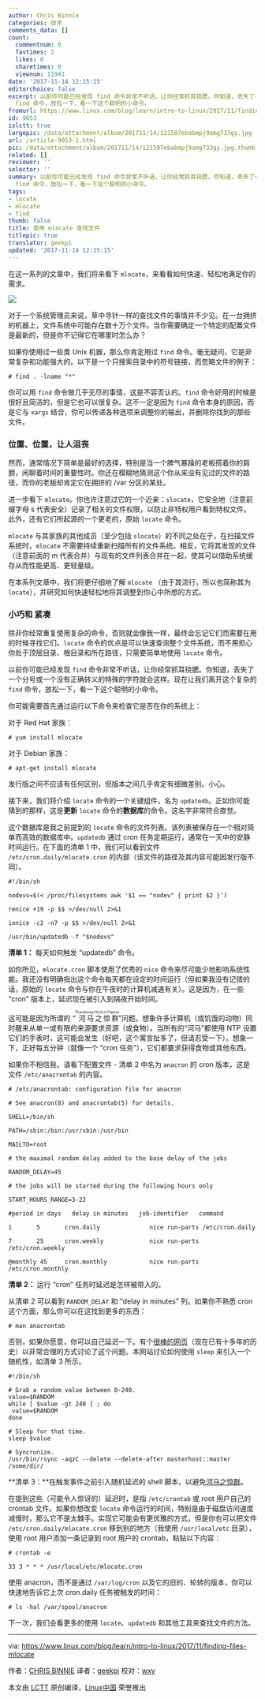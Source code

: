 ```yaml
---
author: Chris Binnie
categories: 技术
comments_data: []
count:
  commentnum: 0
  favtimes: 2
  likes: 0
  sharetimes: 0
  viewnum: 11941
date: '2017-11-14 12:15:15'
editorchoice: false
excerpt: 以前你可能已经发现 find 命令非常不听话，让你经常抓耳挠腮。你知道，丢失了一个分号或一个没有正确转义的特殊的字符就会这样。现在让我们离开这个复杂的
  find 命令，放松一下，看一下这个聪明的小命令。
fromurl: https://www.linux.com/blog/learn/intro-to-linux/2017/11/finding-files-mlocate
id: 9053
islctt: true
largepic: /data/attachment/album/201711/14/121507ebabmpj9amg733gy.jpg
url: /article-9053-1.html
pic: /data/attachment/album/201711/14/121507ebabmpj9amg733gy.jpg.thumb.jpg
related: []
reviewer: ''
selector: ''
summary: 以前你可能已经发现 find 命令非常不听话，让你经常抓耳挠腮。你知道，丢失了一个分号或一个没有正确转义的特殊的字符就会这样。现在让我们离开这个复杂的
  find 命令，放松一下，看一下这个聪明的小命令。
tags:
- locate
- mlocate
- find
thumb: false
title: 使用 mlocate 查找文件
titlepic: true
translator: geekpi
updated: '2017-11-14 12:15:15'
---
```


在这一系列的文章中，我们将来看下 `mlocate`，来看看如何快速、轻松地满足你的需求。


![](/data/attachment/album/201711/14/121507ebabmpj9amg733gy.jpg)


对于一个系统管理员来说，草中寻针一样的查找文件的事情并不少见。在一台拥挤的机器上，文件系统中可能存在数十万个文件。当你需要确定一个特定的配置文件是最新的，但是你不记得它在哪里时怎么办？


如果你使用过一些类 Unix 机器，那么你肯定用过 `find` 命令。毫无疑问，它是非常复杂和功能强大的。以下是一个只搜索目录中的符号链接，而忽略文件的例子：



```
# find . -lname "*"

```

你可以用 `find` 命令做几乎无尽的事情，这是不容否认的。`find` 命令好用的时候是很好且简洁的，但是它也可以很复杂。这不一定是因为 `find` 命令本身的原因，而是它与 `xargs` 结合，你可以传递各种选项来调整你的输出，并删除你找到的那些文件。


### 位置、位置，让人沮丧


然而，通常情况下简单是最好的选择，特别是当一个脾气暴躁的老板搭着你的肩膀，闲聊着时间的重要性时。你还在模糊地猜测这个你从来没有见过的文件的路径，而你的老板却肯定它在拥挤的 /var 分区的某处。


进一步看下 `mlocate`。你也许注意过它的一个近亲：`slocate`，它安全地（注意前缀字母 s 代表安全）记录了相关的文件权限，以防止非特权用户看到特权文件。此外，还有它们所起源的一个更老的，原始 `locate` 命令。


`mlocate` 与其家族的其他成员（至少包括 `slocate`）的不同之处在于，在扫描文件系统时，`mlocate` 不需要持续重新扫描所有的文件系统。相反，它将其发现的文件（注意前面的 m 代表合并）与现有的文件列表合并在一起，使其可以借助系统缓存从而性能更高、更轻量级。


在本系列文章中，我们将更仔细地了解 `mlocate` （由于其流行，所以也简称其为 `locate`），并研究如何快速轻松地将其调整到你心中所想的方式。


### 小巧和 紧凑


除非你经常重复使用复杂的命令，否则就会像我一样，最终会忘记它们而需要在用的时候寻找它们。`locate` 命令的优点是可以快速查询整个文件系统，而不用担心你处于顶层目录、根目录和所在路径，只需要简单地使用 `locate` 命令。


以前你可能已经发现 `find` 命令非常不听话，让你经常抓耳挠腮。你知道，丢失了一个分号或一个没有正确转义的特殊的字符就会这样。现在让我们离开这个复杂的 `find` 命令，放松一下，看一下这个聪明的小命令。


你可能需要首先通过运行以下命令来检查它是否在你的系统上：


对于 Red Hat 家族：



```
# yum install mlocate

```

对于 Debian 家族：



```
# apt-get install mlocate

```

发行版之间不应该有任何区别，但版本之间几乎肯定有细微差别。小心。


接下来，我们将介绍 `locate` 命令的一个关键组件，名为 `updatedb`。正如你可能猜到的那样，这是**更新** `locate` 命令的**数据库**的命令。这名字非常符合直觉。


这个数据库是我之前提到的 `locate` 命令的文件列表。该列表被保存在一个相对简单而高效的数据库中。`updatedb` 通过 cron 任务定期运行，通常在一天中的安静时间运行。在下面的清单 1 中，我们可以看到文件 `/etc/cron.daily/mlocate.cron` 的内部（该文件的路径及其内容可能因发行版不同）。



```
#!/bin/sh

nodevs=$(< /proc/filesystems awk '$1 == "nodev" { print $2 }')

renice +19 -p $$ >/dev/null 2>&1

ionice -c2 -n7 -p $$ >/dev/null 2>&1

/usr/bin/updatedb -f "$nodevs"

```

**清单 1：** 每天如何触发 “updatedb” 命令。


如你所见，`mlocate.cron` 脚本使用了优秀的 `nice` 命令来尽可能少地影响系统性能。我还没有明确指出这个命令每天都在设定的时间运行（但如果我没有记错的话，原始的 `locate` 命令与你在午夜时的计算机减速有关）。这是因为，在一些 “cron” 版本上，延迟现在被引入到隔夜开始时间。


这可能是因为所谓的 “<ruby> 河马之惊群 <rt>  Thundering Herd of Hippos </rt></ruby>”问题。想象许多计算机（或饥饿的动物）同时醒来从单一或有限的来源要求资源（或食物）。当所有的“河马”都使用 NTP 设置它们的手表时，这可能会发生（好吧，这个寓言扯多了，但请忍受一下）。想象一下，正好每五分钟（就像一个 “cron 任务”），它们都要求获得食物或其他东西。


如果你不相信我，请看下配置文件 - 清单 2 中名为 `anacron` 的 cron 版本，这是文件 `/etc/anacrontab` 的内容。



```
# /etc/anacrontab: configuration file for anacron

# See anacron(8) and anacrontab(5) for details.

SHELL=/bin/sh

PATH=/sbin:/bin:/usr/sbin:/usr/bin

MAILTO=root

# the maximal random delay added to the base delay of the jobs

RANDOM_DELAY=45

# the jobs will be started during the following hours only

START_HOURS_RANGE=3-22

#period in days   delay in minutes   job-identifier   command

1       5       cron.daily              nice run-parts /etc/cron.daily

7       25      cron.weekly             nice run-parts /etc/cron.weekly

@monthly 45     cron.monthly            nice run-parts /etc/cron.monthly 

```

**清单 2：** 运行 “cron” 任务时延迟是怎样被带入的。


从清单 2 可以看到 `RANDOM_DELAY` 和 “delay in minutes” 列。如果你不熟悉 cron 这个方面，那么你可以在这找到更多的东西：



```
# man anacrontab

```

否则，如果你愿意，你可以自己延迟一下。有个[很棒的网页](http://www.moundalexis.com/archives/000076.php)（现在已有十多年的历史）以非常合理的方式讨论了这个问题。本网站讨论如何使用 `sleep` 来引入一个随机性，如清单 3 所示。



```
#!/bin/sh

# Grab a random value between 0-240.
value=$RANDOM
while [ $value -gt 240 ] ; do
 value=$RANDOM
done

# Sleep for that time.
sleep $value

# Syncronize.
/usr/bin/rsync -aqzC --delete --delete-after masterhost::master /some/dir/

```

**清单 3：**在触发事件之前引入随机延迟的 shell 脚本，以避免[河马之惊群](http://www.moundalexis.com/archives/000076.php)。


在提到这些（可能令人惊讶的）延迟时，是指 `/etc/crontab` 或 root 用户自己的 crontab 文件。如果你想改变 `locate` 命令运行的时间，特别是由于磁盘访问速度减慢时，那么它不是太棘手。实现它可能会有更优雅的方式，但是你也可以把文件 `/etc/cron.daily/mlocate.cron` 移到别的地方（我使用 `/usr/local/etc` 目录），使用 root 用户添加一条记录到 root 用户的 crontab，粘贴以下内容：



```
# crontab -e

33 3 * * * /usr/local/etc/mlocate.cron

```

使用 anacron，而不是通过 `/var/log/cron` 以及它的旧的、轮转的版本，你可以快速地告诉它上次 cron.daily 任务被触发的时间：



```
# ls -hal /var/spool/anacron

```

下一次，我们会看更多的使用 `locate`、`updatedb` 和其他工具来查找文件的方法。




---


via: <https://www.linux.com/blog/learn/intro-to-linux/2017/11/finding-files-mlocate>


作者：[CHRIS BINNIE](https://www.linux.com/users/chrisbinnie) 译者：[geekpi](https://github.com/geekpi) 校对：[wxy](https://github.com/wxy)


本文由 [LCTT](https://github.com/LCTT/TranslateProject) 原创编译，[Linux中国](https://linux.cn/) 荣誉推出
